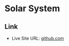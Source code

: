# Solar System

## Link
- Live Site URL: [github.com]( https://apollo-1101.github.io/solar-system )
